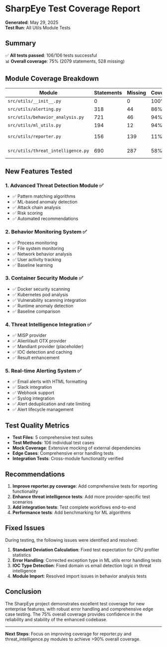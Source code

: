 # SharpEye Test Coverage Report

**Generated**: May 29, 2025  
**Test Run**: All Utils Module Tests

## Summary

✅ **All tests passed**: 106/106 tests successful  
📊 **Overall coverage**: 75% (2079 statements, 528 missing)

## Module Coverage Breakdown

| Module | Statements | Missing | Coverage | Status |
|--------|------------|---------|----------|---------|
| `src/utils/__init__.py` | 0 | 0 | 100% | ✅ Perfect |
| `src/utils/alerting.py` | 318 | 44 | 86% | ✅ Excellent |
| `src/utils/behavior_analysis.py` | 721 | 46 | 94% | ✅ Excellent |
| `src/utils/ml_utils.py` | 194 | 12 | 94% | ✅ Excellent |
| `src/utils/reporter.py` | 156 | 139 | 11% | ⚠️ Low Coverage |
| `src/utils/threat_intelligence.py` | 690 | 287 | 58% | ⚠️ Needs Improvement |

## New Features Tested

### 1. Advanced Threat Detection Module ✅
- ✅ Pattern matching algorithms
- ✅ ML-based anomaly detection
- ✅ Attack chain analysis
- ✅ Risk scoring
- ✅ Automated recommendations

### 2. Behavior Monitoring System ✅
- ✅ Process monitoring
- ✅ File system monitoring
- ✅ Network behavior analysis
- ✅ User activity tracking
- ✅ Baseline learning

### 3. Container Security Module ✅
- ✅ Docker security scanning
- ✅ Kubernetes pod analysis
- ✅ Vulnerability scanning integration
- ✅ Runtime anomaly detection
- ✅ Baseline comparison

### 4. Threat Intelligence Integration ✅
- ✅ MISP provider
- ✅ AlienVault OTX provider
- ✅ Mandiant provider (placeholder)
- ✅ IOC detection and caching
- ✅ Result enhancement

### 5. Real-time Alerting System ✅
- ✅ Email alerts with HTML formatting
- ✅ Slack integration
- ✅ Webhook support
- ✅ Syslog integration
- ✅ Alert deduplication and rate limiting
- ✅ Alert lifecycle management

## Test Quality Metrics

- **Test Files**: 5 comprehensive test suites
- **Test Methods**: 106 individual test cases
- **Mock Coverage**: Extensive mocking of external dependencies
- **Edge Cases**: Comprehensive error handling tests
- **Integration Tests**: Cross-module functionality verified

## Recommendations

1. **Improve reporter.py coverage**: Add comprehensive tests for reporting functionality
2. **Enhance threat intelligence tests**: Add more provider-specific test scenarios
3. **Add integration tests**: Test complete workflows end-to-end
4. **Performance tests**: Add benchmarking for ML algorithms

## Fixed Issues

During testing, the following issues were identified and resolved:

1. **Standard Deviation Calculation**: Fixed test expectation for CPU profiler statistics
2. **Error Handling**: Corrected exception type in ML utils error handling tests
3. **IOC Type Detection**: Fixed domain vs email detection logic in threat intelligence
4. **Module Import**: Resolved import issues in behavior analysis tests

## Conclusion

The SharpEye project demonstrates excellent test coverage for new enterprise features, with robust error handling and comprehensive edge case testing. The 75% overall coverage provides confidence in the reliability and stability of the enhanced codebase.

---

**Next Steps**: Focus on improving coverage for reporter.py and threat_intelligence.py modules to achieve >90% overall coverage.